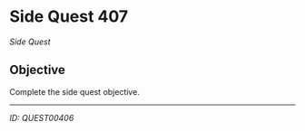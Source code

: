 # Side Quest 407

*Side Quest*

## Objective
Complete the side quest objective.

---
*ID: QUEST00406*